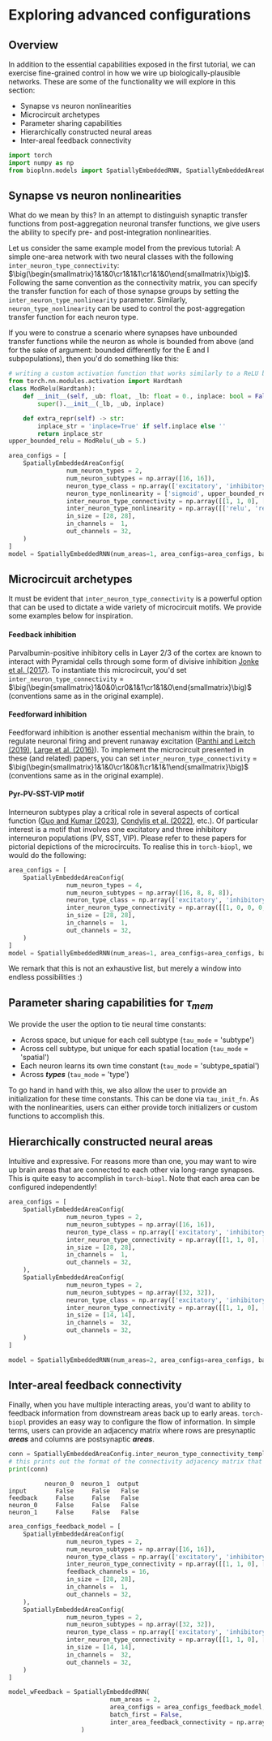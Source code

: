 # Exploring advanced configurations

## Overview

In addition to the essential capabilities exposed in the first tutorial, we can exercise fine-grained control in how we wire up biologically-plausible networks. These are some of the functionality we will explore in this section:

- Synapse vs neuron nonlinearities
- Microcircuit archetypes
- Parameter sharing capabilities
- Hierarchically constructed neural areas
- Inter-areal feedback connectivity


```python
import torch
import numpy as np
from bioplnn.models import SpatiallyEmbeddedRNN, SpatiallyEmbeddedAreaConfig
```

## Synapse vs neuron nonlinearities

What do we mean by this? In an attempt to distinguish synaptic transfer functions from post-aggregation neuronal transfer functions, we give users the ability to specify pre- and post-integration nonlinearities.

Let us consider the same example model from the previous tutorial: A simple one-area network with two neural classes with the following `inter_neuron_type_connectivity`: $`\big(\begin{smallmatrix}1&1&0\cr1&1&1\cr1&1&0\end{smallmatrix}\big)`$. Following the same convention as the connectivity matrix, you can specify the transfer function for each of those synapse groups by setting the `inter_neuron_type_nonlinearity` parameter. Similarly, `neuron_type_nonlinearity` can be used to control the post-aggregation transfer function for each neuron type.

If you were to construe a scenario where synapses have unbounded transfer functions while the neuron as whole is bounded from above (and for the sake of argument: bounded differently for the E and I subpopulations), then you'd do something like this:


```python
# writing a custom activation function that works similarly to a ReLU but is bounded from above!
from torch.nn.modules.activation import Hardtanh
class ModRelu(Hardtanh):
    def __init__(self, _ub: float, _lb: float = 0., inplace: bool = False):
        super().__init__(_lb, _ub, inplace)

    def extra_repr(self) -> str:
        inplace_str = 'inplace=True' if self.inplace else ''
        return inplace_str
upper_bounded_relu = ModRelu(_ub = 5.)
```


```python
area_configs = [
    SpatiallyEmbeddedAreaConfig(
                num_neuron_types = 2,
                num_neuron_subtypes = np.array([16, 16]),
                neuron_type_class = np.array(['excitatory', 'inhibitory']),
                neuron_type_nonlinearity = ['sigmoid', upper_bounded_relu],
                inter_neuron_type_connectivity = np.array([[1, 1, 0], [1, 1, 1], [1, 1, 0]]),
                inter_neuron_type_nonlinearity = np.array([['relu', 'relu', ''], ['relu', 'relu', 'relu'], ['relu', 'relu', '']]),
                in_size = [28, 28],
                in_channels =  1,
                out_channels = 32,
    )
]
model = SpatiallyEmbeddedRNN(num_areas=1, area_configs=area_configs, batch_first=False)
```

## Microcircuit archetypes

It must be evident that `inter_neuron_type_connectivity` is a powerful option that can be used to dictate a wide variety of microcircuit motifs. We provide some examples below for inspiration.

#### Feedback inhibition
Parvalbumin-positive inhibitory cells in Layer 2/3 of the cortex are known to interact with Pyramidal cells through some form of divisive inhibition [Jonke et al. (2017)](https://www.jneurosci.org/content/37/35/8511). To instantiate this microcircuit, you'd set `inter_neuron_type_connectivity` = $`\big(\begin{smallmatrix}1&0&0\cr0&1&1\cr1&1&0\end{smallmatrix}\big)`$ (conventions same as in the original example).

#### Feedforward inhibition
Feedforward inhibition is another essential mechanism within the brain, to regulate neuronal firing and prevent runaway excitation ([Panthi and Leitch (2019)](https://pubmed.ncbi.nlm.nih.gov/31494287/), [Large et al. (2016)](https://pmc.ncbi.nlm.nih.gov/articles/PMC4776521/)). To implement the microcircuit presented in these (and related) papers, you can set `inter_neuron_type_connectivity` = $`\big(\begin{smallmatrix}1&1&0\cr1&0&1\cr1&1&1\end{smallmatrix}\big)`$ (conventions same as in the original example).

#### Pyr-PV-SST-VIP motif
Interneuron subtypes play a critical role in several aspects of cortical function ([Guo and Kumar (2023)](https://www.nature.com/articles/s42003-023-05231-0), [Condylis et al. (2022)](https://www.science.org/doi/10.1126/science.abl5981), etc.). Of particular interest is a motif that involves one excitatory and three inhibitory interneuron populations (PV, SST, VIP). Please refer to these papers for pictorial depictions of the microcircuits. To realise this in `torch-biopl`, we would do the following:


```python
area_configs = [
    SpatiallyEmbeddedAreaConfig(
                num_neuron_types = 4,
                num_neuron_subtypes = np.array([16, 8, 8, 8]),
                neuron_type_class = np.array(['excitatory', 'inhibitory', 'inhibitory', 'inhibitory']),
                inter_neuron_type_connectivity = np.array([[1, 0, 0, 0, 0], [1, 1, 1, 1, 1], [1, 1, 0, 0, 0], [1, 1, 0, 1, 0], [0, 0, 1, 0, 0]]),
                in_size = [28, 28],
                in_channels =  1,
                out_channels = 32,
    )
]
model = SpatiallyEmbeddedRNN(num_areas=1, area_configs=area_configs, batch_first=False)
```

We remark that this is not an exhaustive list, but merely a window into endless possibilities :)

## Parameter sharing capabilities for $\tau_{mem}$

We provide the user the option to tie neural time constants:
- Across space, but unique for each cell subtype (`tau_mode` = 'subtype')
- Across cell subtype, but unique for each spatial location (`tau_mode` = 'spatial')
- Each neuron learns its own time constant (`tau_mode` = 'subtype_spatial')
- Across ***types*** (`tau_mode` = 'type')

To go hand in hand with this, we also allow the user to provide an initialization for these time constants. This can be done via `tau_init_fn`. As with the nonlinearities, users can either provide torch initializers or custom functions to accomplish this.

## Hierarchically constructed neural areas

Intuitive and expressive. For reasons more than one, you may want to wire up brain areas that are connected to each other via long-range synapses. This is quite easy to accomplish in `torch-biopl`. Note that each area can be configured independently!


```python
area_configs = [
    SpatiallyEmbeddedAreaConfig(
                num_neuron_types = 2,
                num_neuron_subtypes = np.array([16, 16]),
                neuron_type_class = np.array(['excitatory', 'inhibitory']),
                inter_neuron_type_connectivity = np.array([[1, 1, 0], [1, 1, 1], [1, 1, 0]]),
                in_size = [28, 28],
                in_channels =  1,
                out_channels = 32,
    ),
    SpatiallyEmbeddedAreaConfig(
                num_neuron_types = 2,
                num_neuron_subtypes = np.array([32, 32]),
                neuron_type_class = np.array(['excitatory', 'inhibitory']),
                inter_neuron_type_connectivity = np.array([[1, 1, 0], [1, 1, 1], [1, 1, 0]]),
                in_size = [14, 14],
                in_channels =  32,
                out_channels = 32,
    )
]

model = SpatiallyEmbeddedRNN(num_areas=2, area_configs=area_configs, batch_first=False)
```

## Inter-areal feedback connectivity

Finally, when you have multiple interacting areas, you'd want to ability to feedback information from downstream areas back up to early areas. `torch-biopl` provides an easy way to configure the flow of information. In simple terms, users can provide an adjacency matrix where rows are presynaptic ***areas*** and columns are postsynaptic ***areas***.


```python
conn = SpatiallyEmbeddedAreaConfig.inter_neuron_type_connectivity_template_df(use_feedback=True, num_neuron_types=2)
# this prints out the format of the connectivity adjacency matrix that you can follow
print(conn)
```

              neuron_0  neuron_1  output
    input        False     False   False
    feedback     False     False   False
    neuron_0     False     False   False
    neuron_1     False     False   False



```python
area_configs_feedback_model = [
    SpatiallyEmbeddedAreaConfig(
                num_neuron_types = 2,
                num_neuron_subtypes = np.array([16, 16]),
                neuron_type_class = np.array(['excitatory', 'inhibitory']),
                inter_neuron_type_connectivity = np.array([[1, 1, 0], [1, 0, 0], [1, 1, 1], [1, 1, 0]]),
                feedback_channels = 16,
                in_size = [28, 28],
                in_channels =  1,
                out_channels = 32,
    ),
    SpatiallyEmbeddedAreaConfig(
                num_neuron_types = 2,
                num_neuron_subtypes = np.array([32, 32]),
                neuron_type_class = np.array(['excitatory', 'inhibitory']),
                inter_neuron_type_connectivity = np.array([[1, 1, 0], [1, 1, 1], [1, 1, 0]]),
                in_size = [14, 14],
                in_channels =  32,
                out_channels = 32,
    )
]

model_wFeedback = SpatiallyEmbeddedRNN(
                            num_areas = 2,
                            area_configs = area_configs_feedback_model,
                            batch_first = False,
                            inter_area_feedback_connectivity = np.array([[0, 0],[1, 0]])
                    )
```
